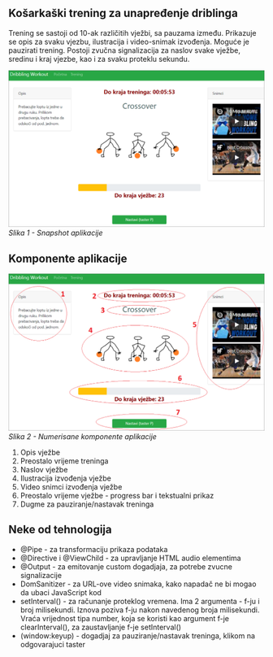 ## Košarkaški trening za unapređenje driblinga

Trening se sastoji od 10-ak različitih vježbi, sa pauzama između. Prikazuje se opis za svaku vjezbu, ilustracija i video-snimak izvođenja. Moguće je pauzirati trening. Postoji zvučna signalizacija za naslov svake vježbe, sredinu i kraj vjezbe, kao i za svaku proteklu sekundu.

![Slika aplikacije](/docs/assets/images/sl1.png)
*Slika 1 - Snapshot aplikacije*

## Komponente aplikacije

![Numerisana slika aplikacije](/docs/assets/images/sl2.png)
*Slika 2 - Numerisane komponente aplikacije*

1. Opis vježbe
2. Preostalo vrijeme treninga
3. Naslov vježbe
4. Ilustracija izvođenja vježbe
5. Video snimci izvođenja vježbe
6. Preostalo vrijeme vježbe - progress bar i tekstualni prikaz
7. Dugme za pauziranje/nastavak treninga

## Neke od tehnologija

- @Pipe - za transformaciju prikaza podataka
- @Directive i @ViewChild - za upravljanje HTML audio elementima
- @Output - za emitovanje custom dogadjaja, za potrebe zvucne signalizacije
- DomSanitizer - za URL-ove video snimaka, kako napadač ne bi mogao da ubaci JavaScript kod
- setInterval() - za računanje proteklog vremena. Ima 2 argumenta - f-ju i broj milisekundi. Iznova poziva f-ju nakon navedenog broja milisekundi. Vraća vrijednost tipa number, koja se koristi kao argument f-je clearInterval(), za zaustavljanje f-je setInterval()
- (window:keyup) - dogadjaj za pauziranje/nastavak treninga, klikom na odgovarajuci taster
